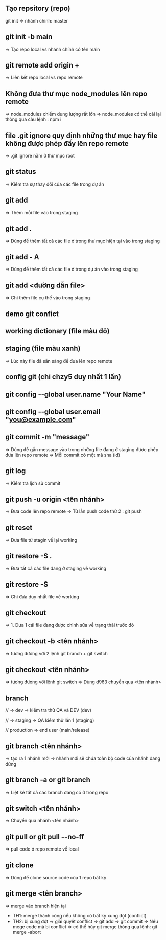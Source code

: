 ## Tạo repsitory (repo)

git init
=> nhánh chính: master

## git init -b main

=> Tạo repo local vs nhánh chính có tên main

## git remote add origin + <url repo>

=> Liên kết repo local vs repo remote

## Không đưa thư mục node_modules lên repo remote

=> node_modules chiếm dung lượng rất lớn
=> node_modules có thể cài lại thông qua câu lệnh : npm i


## file .git    ignore quy định những thư mục hay file không được phép đẩy lên repo remote
=> .git ignore nằm ở thư mục root

## git status
=> Kiểm tra sự thay đổi của các file trong dự án


## git add
=> Thêm mỗi file vào trong staging

## git add . 
=> Dùng để thêm tất cả các file ở trong thư mục hiện tại vào trong staging

## git add - A 
=> Dùng để thêm tất cả các file ở trong dự án vào trong staging

## git add <đường dẫn file>
=> Chỉ thêm file cụ thể vào trong staging


## demo git confict
## working dictionary (file màu đỏ)

## staging (file màu xanh)
=> Lúc này file đã sẵn sàng để đưa lên repo remote

## config git (chỉ chzy5 duy nhất 1 lần)
## git config --global user.name "Your Name"
## git config --global user.email "you@example.com"

## git commit -m "message"
=> Dùng để gắn message vào trong những file đang ở staging được phép đưa lên repo remote
=> Mỗi commit có một mã sha (id)

## git log
=> Kiểm tra lịch sử commit

## git push -u origin <tên nhánh>
=> Đưa code lên repo remote
=> Từ lần push code thứ 2 : git push

## git reset
=> Đưa file từ stagin về lại working

## git restore -S .
=> Đưa tất cả các file đang ở staging về working

## git restore -S <url file>
=> Chỉ đưa duy nhất file về working

## git checkout
=> 1. Đưa 1 cái file đang được chỉnh sửa về trạng thái trước đó

## git checkout -b <tên nhánh>
=> tương đương với 2 lệnh git branch + git switch

## git checkout <tên nhánh>
=> tương đương với lệnh git switch
=> Dùng d963 chuyển qua <tên nhánh>

## branch

// => dev => kiểm tra thử QA và DEV (dev)

// => staging => QA kiểm thử lần 1 (staging)

// production => end user (main/release)

## git branch <tên nhánh>
=> tạo ra 1 nhánh mới
=> nhánh mới sẽ chứa toàn bộ code của nhánh đang đứng

## git branch -a or git branch
=> Liệt kê tất cả các branch đang có ở trong repo

## git switch <tên nhánh>
=> Chuyển qua nhánh <tên nhánh>

## git pull or git pull --no-ff
=> pull code ở repo remote về local

## git clone <url repo>
=> Dùng để clone source code của 1 repo bất kỳ

## git merge <tên branch>
=> merge <branch> vào branch hiện tại
+ TH1: merge thành công nếu không có bất kỳ xung đột (conflict)
+ TH2: bị xung đột => giải quyết conflict => git add => git commit
=> Nếu mege code mà bị conflict => có thể hủy git merge thông qua lệnh: git merge -abort


